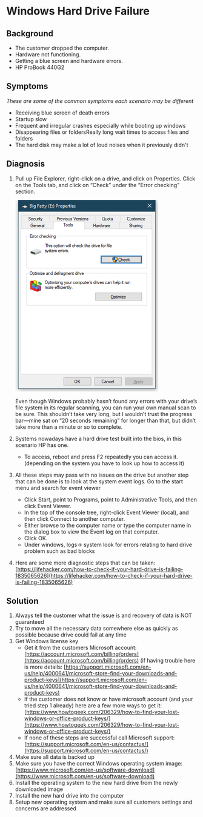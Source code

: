 # Windows Hard Drive Failure

## Background
* The customer dropped the computer. 
* Hardware not functioning. 
* Getting a blue screen and hardware errors.
* HP ProBook 440G2


## Symptoms
*These are some of the common symptoms each scenario may be different*

* Receiving blue screen of death errors
* Startup slow
* Frequent and irregular crashes especially while booting up windows
* Disappearing files or foldersReally long wait times to access files and folders
* The hard disk may make a lot of loud noises when it previously didn't

## Diagnosis
1. Pull up File Explorer, right-click on a drive, and click on Properties. Click on the Tools tab, and click on “Check” under the “Error checking” section.

    ![](../../images/windows/hard_drive/hardDriveFailure/fileexplorer.png)
    
    Even though Windows probably hasn’t found any errors with your drive’s file system in its regular scanning, you can run your own manual scan to be sure. This shouldn’t take very long, but I wouldn’t trust the progress bar—mine sat on “20 seconds remaining” for longer than that, but didn’t take more than a minute or so to complete.    
    
2. Systems nowadays have a hard drive test built into the bios, in this scenario HP has one. 

    * To access, reboot and press F2 repeatedly you can access it. (depending on the system you have to look up how to access it)

3. All these steps may pass with no issues on the drive but another step that can be done is to look at the system event logs.  Go to the start menu and search for event viewer
    * Click Start, point to Programs, point to Administrative Tools, and then click Event Viewer.
    * In the top of the console tree, right-click Event Viewer (local), and then click Connect to another computer.
    * Either browse to the computer name or type the computer name in the dialog box to view the Event log on that computer.
    * Click OK.
    * Under windows, logs-> system look for errors relating to hard drive problem such as bad blocks 

4. Here are some more diagnostic steps that can be taken: [https://lifehacker.com/how-to-check-if-your-hard-drive-is-failing-1835065626](https://lifehacker.com/how-to-check-if-your-hard-drive-is-failing-1835065626)

## Solution
1. Always tell the customer what the issue is and recovery of data is NOT guaranteed
2. Try to move all the necessary data somewhere else as quickly as possible because drive could fail at any time 
3. Get Windows license key
    * Get it from the customers Microsoft account: [https://account.microsoft.com/billing/orders](https://account.microsoft.com/billing/orders)  (if having trouble here is more details: [https://support.microsoft.com/en-us/help/4000641/microsoft-store-find-your-downloads-and-product-keys](https://support.microsoft.com/en-us/help/4000641/microsoft-store-find-your-downloads-and-product-keys)
    * If the customer does not know or have microsoft account (and your tried step 1 already) here are a few more ways to get it: [https://www.howtogeek.com/206329/how-to-find-your-lost-windows-or-office-product-keys/](https://www.howtogeek.com/206329/how-to-find-your-lost-windows-or-office-product-keys/)
    * If none of these steps are successful call Microsoft support: [https://support.microsoft.com/en-us/contactus/](https://support.microsoft.com/en-us/contactus/)
4. Make sure all data is backed up
5. Make sure you have the correct Windows operating system image: [https://www.microsoft.com/en-us/software-download](https://www.microsoft.com/en-us/software-download)
6. Install the operating system to the new hard drive from the newly downloaded image
7. Install the new hard drive into the computer 
8. Setup new operating system and make sure all customers settings and concerns are addressed



